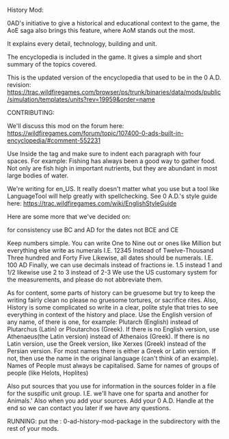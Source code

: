 History Mod:

0AD's initiative to give a historical and educational context to the game, the AoE saga also brings this feature, where AoM stands out the most.

It explains every detail, technology, building and unit.

The encyclopedia is included in the game. It gives a simple and short summary of the topics covered.

This is the updated version of the encyclopedia that used to be in the 0 A.D. revision: https://trac.wildfiregames.com/browser/ps/trunk/binaries/data/mods/public/simulation/templates/units?rev=19959&order=name

CONTRIBUTING:

We'll discuss this mod on the forum here:  
https://wildfiregames.com/forum/topic/107400-0-ads-built-in-encyclopedia/#comment-552231

Use <History> </History> Inside the <Identity> tag and make sure to indent each paragraph with four spaces. For example:
  <History>
      Fishing has always been a good way to gather food. Not only are fish high in important nutrients, but they are abundant in most large bodies of water.
  </History>

We're writing for en_US. It really doesn't matter what you use but a tool like LanguageTool will help greatly with spellchecking. See 0 A.D.'s style guide here: https://trac.wildfiregames.com/wiki/EnglishStyleGuide

Here are some more that we've decided on:

for consistency use BC and AD for the dates not BCE and CE

Keep numbers simple. You can write One to Nine out or ones like Million but everything else write as numerals I.E. 12345 Instead of Twelve-Thousand Three hundred and Forty Five
Likewise, all dates should be numerals. I.E. 100 AD
Finally, we can use decimals instead of fractions ie. 1.5 instead 1 and 1/2 likewise use 2 to 3 instead of 2-3
We use the US customary system for the measurements, and please do not abbreviate them.

As for content, some parts of history can be gruesome but try to keep the writing fairly clean no please no gruesome tortures, or sacrifice rites.
Also, History is some complicated so write in a clear, polite style that tries to see everything in context of the history and place.
 Use the English version of any name, of there is one, for example: Plutarch (English) instead of Plutarchus (Latin) or Ploutarchos (Greek). If there is no English version, use Athenaeus(the Latin version) instead of Athenaios (Greek). If there is no Latin version, use the Greek version, like Xerxes (Greek) instead of the Persian version. For most names there is either a Greek or Latin version. If not, then use the name in the original language (can't think of an example). Names of People must always be capitalised. Same  for names of groups of people (like Helots, Hoplites)



Also put sources that you use for information in the sources folder in a file for the suspific unit group. I.E. we'll have one for sparta and another for Animals.'
Also when you add your sources. Add your 0 A.D. Handle at the end so we can contact you later if we have any questions.

RUNNING:
put the : 0-ad-history-mod-package in the subdirectory with the rest of your mods.



